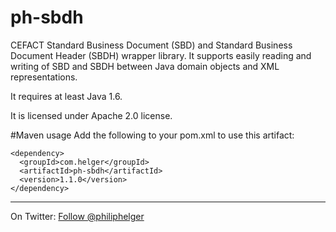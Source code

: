 ph-sbdh
==========

CEFACT Standard Business Document (SBD) and Standard Business Document Header (SBDH) wrapper library.
It supports easily reading and writing of SBD and SBDH between Java domain objects and XML representations.

It requires at least Java 1.6.

It is licensed under Apache 2.0 license.

#Maven usage
Add the following to your pom.xml to use this artifact:
```
<dependency>
  <groupId>com.helger</groupId>
  <artifactId>ph-sbdh</artifactId>
  <version>1.1.0</version>
</dependency>
```

---

On Twitter: <a href="https://twitter.com/philiphelger">Follow @philiphelger</a>

